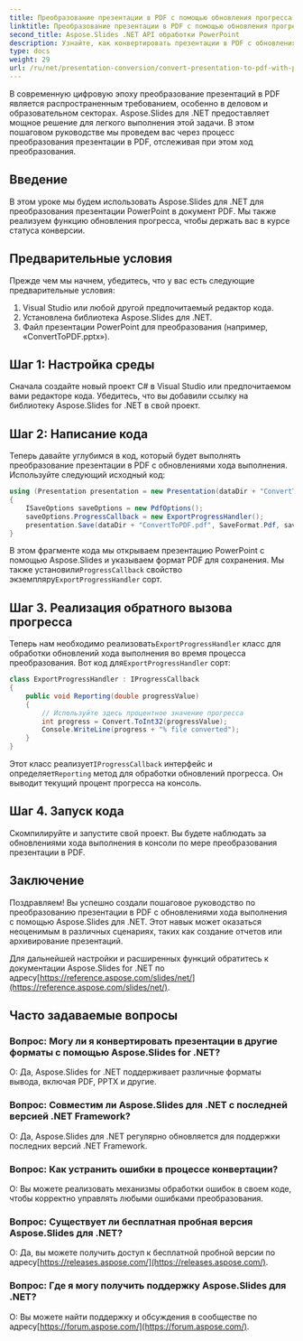 ```yaml
---
title: Преобразование презентации в PDF с помощью обновления прогресса
linktitle: Преобразование презентации в PDF с помощью обновления прогресса
second_title: Aspose.Slides .NET API обработки PowerPoint
description: Узнайте, как конвертировать презентации в PDF с обновлениями хода выполнения с помощью Aspose.Slides для .NET. Пошаговое руководство с исходным кодом.
type: docs
weight: 29
url: /ru/net/presentation-conversion/convert-presentation-to-pdf-with-progress-update/
---
```


В современную цифровую эпоху преобразование презентаций в PDF является распространенным требованием, особенно в деловом и образовательном секторах. Aspose.Slides для .NET предоставляет мощное решение для легкого выполнения этой задачи. В этом пошаговом руководстве мы проведем вас через процесс преобразования презентации в PDF, отслеживая при этом ход преобразования.

## Введение

В этом уроке мы будем использовать Aspose.Slides для .NET для преобразования презентации PowerPoint в документ PDF. Мы также реализуем функцию обновления прогресса, чтобы держать вас в курсе статуса конверсии.

## Предварительные условия

Прежде чем мы начнем, убедитесь, что у вас есть следующие предварительные условия:

1. Visual Studio или любой другой предпочитаемый редактор кода.
2. Установлена библиотека Aspose.Slides для .NET.
3. Файл презентации PowerPoint для преобразования (например, «ConvertToPDF.pptx»).

## Шаг 1: Настройка среды

Сначала создайте новый проект C# в Visual Studio или предпочитаемом вами редакторе кода. Убедитесь, что вы добавили ссылку на библиотеку Aspose.Slides for .NET в свой проект.

## Шаг 2: Написание кода

Теперь давайте углубимся в код, который будет выполнять преобразование презентации в PDF с обновлениями хода выполнения. Используйте следующий исходный код:

```csharp
using (Presentation presentation = new Presentation(dataDir + "ConvertToPDF.pptx"))
{
    ISaveOptions saveOptions = new PdfOptions();
    saveOptions.ProgressCallback = new ExportProgressHandler();
    presentation.Save(dataDir + "ConvertToPDF.pdf", SaveFormat.Pdf, saveOptions);
}
```

 В этом фрагменте кода мы открываем презентацию PowerPoint с помощью Aspose.Slides и указываем формат PDF для сохранения. Мы также установили`ProgressCallback` свойство экземпляру`ExportProgressHandler` сорт.

## Шаг 3. Реализация обратного вызова прогресса

 Теперь нам необходимо реализовать`ExportProgressHandler` класс для обработки обновлений хода выполнения во время процесса преобразования. Вот код для`ExportProgressHandler` сорт:

```csharp
class ExportProgressHandler : IProgressCallback
{
    public void Reporting(double progressValue)
    {
        // Используйте здесь процентное значение прогресса
        int progress = Convert.ToInt32(progressValue);
        Console.WriteLine(progress + "% file converted");
    }
}
```

 Этот класс реализует`IProgressCallback` интерфейс и определяет`Reporting` метод для обработки обновлений прогресса. Он выводит текущий процент прогресса на консоль.

## Шаг 4. Запуск кода

Скомпилируйте и запустите свой проект. Вы будете наблюдать за обновлениями хода выполнения в консоли по мере преобразования презентации в PDF.

## Заключение

Поздравляем! Вы успешно создали пошаговое руководство по преобразованию презентации в PDF с обновлениями хода выполнения с помощью Aspose.Slides для .NET. Этот навык может оказаться неоценимым в различных сценариях, таких как создание отчетов или архивирование презентаций.

 Для дальнейшей настройки и расширенных функций обратитесь к документации Aspose.Slides for .NET по адресу[https://reference.aspose.com/slides/net/](https://reference.aspose.com/slides/net/).

## Часто задаваемые вопросы

### Вопрос: Могу ли я конвертировать презентации в другие форматы с помощью Aspose.Slides for .NET?
О: Да, Aspose.Slides for .NET поддерживает различные форматы вывода, включая PDF, PPTX и другие.

### Вопрос: Совместим ли Aspose.Slides для .NET с последней версией .NET Framework?
О: Да, Aspose.Slides для .NET регулярно обновляется для поддержки последних версий .NET Framework.

### Вопрос: Как устранить ошибки в процессе конвертации?
О: Вы можете реализовать механизмы обработки ошибок в своем коде, чтобы корректно управлять любыми ошибками преобразования.

### Вопрос: Существует ли бесплатная пробная версия Aspose.Slides для .NET?
О: Да, вы можете получить доступ к бесплатной пробной версии по адресу[https://releases.aspose.com/](https://releases.aspose.com/).

### Вопрос: Где я могу получить поддержку Aspose.Slides для .NET?
 О: Вы можете найти поддержку и обсуждения в сообществе по адресу[https://forum.aspose.com/](https://forum.aspose.com/).